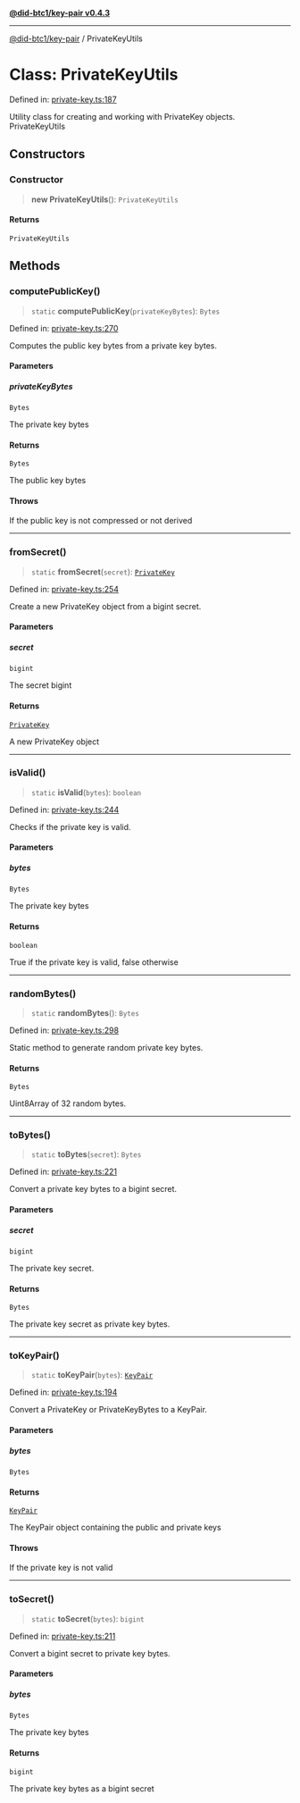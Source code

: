 [**@did-btc1/key-pair v0.4.3**](../README.md)

***

[@did-btc1/key-pair](../globals.md) / PrivateKeyUtils

# Class: PrivateKeyUtils

Defined in: [private-key.ts:187](https://github.com/jintekc/did-btc1-js/blob/4e83e31069f73b9a38a52892558302bd20237e8b/packages/key-pair/src/private-key.ts#L187)

Utility class for creating and working with PrivateKey objects.
 PrivateKeyUtils

## Constructors

### Constructor

> **new PrivateKeyUtils**(): `PrivateKeyUtils`

#### Returns

`PrivateKeyUtils`

## Methods

### computePublicKey()

> `static` **computePublicKey**(`privateKeyBytes`): `Bytes`

Defined in: [private-key.ts:270](https://github.com/jintekc/did-btc1-js/blob/4e83e31069f73b9a38a52892558302bd20237e8b/packages/key-pair/src/private-key.ts#L270)

Computes the public key bytes from a private key bytes.

#### Parameters

##### privateKeyBytes

`Bytes`

The private key bytes

#### Returns

`Bytes`

The public key bytes

#### Throws

If the public key is not compressed or not derived

***

### fromSecret()

> `static` **fromSecret**(`secret`): [`PrivateKey`](PrivateKey.md)

Defined in: [private-key.ts:254](https://github.com/jintekc/did-btc1-js/blob/4e83e31069f73b9a38a52892558302bd20237e8b/packages/key-pair/src/private-key.ts#L254)

Create a new PrivateKey object from a bigint secret.

#### Parameters

##### secret

`bigint`

The secret bigint

#### Returns

[`PrivateKey`](PrivateKey.md)

A new PrivateKey object

***

### isValid()

> `static` **isValid**(`bytes`): `boolean`

Defined in: [private-key.ts:244](https://github.com/jintekc/did-btc1-js/blob/4e83e31069f73b9a38a52892558302bd20237e8b/packages/key-pair/src/private-key.ts#L244)

Checks if the private key is valid.

#### Parameters

##### bytes

`Bytes`

The private key bytes

#### Returns

`boolean`

True if the private key is valid, false otherwise

***

### randomBytes()

> `static` **randomBytes**(): `Bytes`

Defined in: [private-key.ts:298](https://github.com/jintekc/did-btc1-js/blob/4e83e31069f73b9a38a52892558302bd20237e8b/packages/key-pair/src/private-key.ts#L298)

Static method to generate random private key bytes.

#### Returns

`Bytes`

Uint8Array of 32 random bytes.

***

### toBytes()

> `static` **toBytes**(`secret`): `Bytes`

Defined in: [private-key.ts:221](https://github.com/jintekc/did-btc1-js/blob/4e83e31069f73b9a38a52892558302bd20237e8b/packages/key-pair/src/private-key.ts#L221)

Convert a private key bytes to a bigint secret.

#### Parameters

##### secret

`bigint`

The private key secret.

#### Returns

`Bytes`

The private key secret as private key bytes.

***

### toKeyPair()

> `static` **toKeyPair**(`bytes`): [`KeyPair`](KeyPair.md)

Defined in: [private-key.ts:194](https://github.com/jintekc/did-btc1-js/blob/4e83e31069f73b9a38a52892558302bd20237e8b/packages/key-pair/src/private-key.ts#L194)

Convert a PrivateKey or PrivateKeyBytes to a KeyPair.

#### Parameters

##### bytes

`Bytes`

#### Returns

[`KeyPair`](KeyPair.md)

The KeyPair object containing the public and private keys

#### Throws

If the private key is not valid

***

### toSecret()

> `static` **toSecret**(`bytes`): `bigint`

Defined in: [private-key.ts:211](https://github.com/jintekc/did-btc1-js/blob/4e83e31069f73b9a38a52892558302bd20237e8b/packages/key-pair/src/private-key.ts#L211)

Convert a bigint secret to private key bytes.

#### Parameters

##### bytes

`Bytes`

The private key bytes

#### Returns

`bigint`

The private key bytes as a bigint secret
